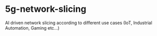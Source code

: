 # 5g-network-slicing
AI driven network slicing according to different use cases (IoT, Industrial Automation, Gaming etc...)
